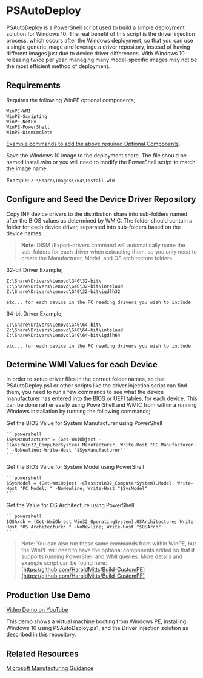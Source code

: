 # PSAutoDeploy

PSAutoDeploy is a PowerShell script used to build a simple deployment solution for Windows 10. The real benefit of this script is the driver injection process, which occurs after the Windows deployment, so that you can use a single generic image and leverage a driver repository, instead of having different images just due to device driver differences. With Windows 10 releasing twice per year, managing many model-specific images may not be the most efficient method of deployment.

## Requirements

Requires the following WinPE optional components;

    WinPE-WMI
    WinPE-Scripting
    WinPE-NetFx
    WinPE-PowerShell
    WinPE-DismCmdlets

[Example commands to add the above required Optional Components](https://github.com/HaroldMitts/Build-CustomPE).

Save the Windows 10 image to the deployment share. The file should be named install.wim or you will need to modify the PowerShell script to match the image name.

Example; `Z:\Share\Images\x64\Install.wim`

## Configure and Seed the Device Driver Repository

Copy INF device drivers to the distribution share into sub-folders named after the BIOS values as determined by WMIC. The folder should contain a folder for each device driver, separated into sub-folders based on the device names.

> **Note**: DISM /Export-drivers command will automatically name the sub-folders for each driver when extracting them, so you only need to create the Manufacturer, Model, and OS architecture folders.

32-bit Driver Example;

    Z:\Share\Drivers\Lenovo\G40\32-bit\
    Z:\Share\Drivers\Lenovo\G40\32-bit\intelaud
    Z:\Share\Drivers\Lenovo\G40\32-bit\igdlh32

    etc... for each device in the PC needing drivers you wish to include

64-bit Driver Example;

    Z:\Share\Drivers\Lenovo\G40\64-bit\
    Z:\Share\Drivers\Lenovo\G40\64-bit\intelaud
    Z:\Share\Drivers\Lenovo\G40\64-bit\igdlh64

    etc... for each device in the PC needing drivers you wish to include

## Determine WMI Values for each Device

In order to setup driver files in the correct folder names, so that PSAutoDeploy.ps1 or other scripts like the driver injection script can find them, you need to run a few commands to see what the device manufacturer has entered into the BIOS or UEFI tables, for each device. This can be done rather easily using PowerShell and WMIC from within a running Windows installation by running the following commands;

Get the BIOS Value for System Manufacturer using PowerShell

    ```powershell
    $SysManufacturer = (Get-WmiObject -Class:Win32_ComputerSystem).Manufacturer; Write-Host "PC Manufacturer: " -NoNewline; Write-Host "$SysManufacturer"`
    ```

Get the BIOS Value for System Model using PowerShell

    ```powershell
    $SysModel = (Get-WmiObject -Class:Win32_ComputerSystem).Model; Write-Host "PC Model: " -NoNewline; Write-Host "$SysModel"
    ```

Get the Value for OS Architecture using PowerShell

    ```powershell
    $OSArch = (Get-WmiObject Win32_OperatingSystem).OSArchitecture; Write-Host "OS Architecture: " -NoNewline; Write-Host "$OSArch"
    ```

> Note: You can also run these same commands from within WinPE, but the WinPE will need to have the optional components added so that it supports running PowerShell and WMI queries. More details and example script can be found here: [https://github.com/HaroldMitts/Build-CustomPE](https://github.com/HaroldMitts/Build-CustomPE)

## Production Use Demo

[Video Demo on YouTube](https://youtu.be/fvQIX2seKTQ)

This demo shows a virtual machine booting from Windows PE, installing Windows 10 using PSAutoDeploy.ps1, and the Driver Injection solution as described in this repository.

## Related Resources

[Microsoft Manufacturing Guidance](https://docs.microsoft.com/en-us/windows-hardware/manufacture/desktop/index)